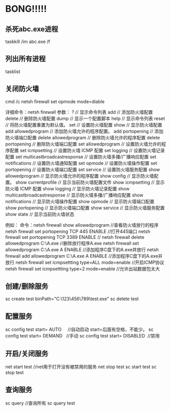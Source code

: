 # BONG!!!!!

## 杀死abc.exe进程
  taskkill /im abc.exe /f

## 列出所有进程
  tasklist

## 关闭防火墙
  cmd /c netsh firewall set opmode mode=diable

详细命令：netsh firewall 
参数： 
? // 显示命令列表 
add // 添加防火墙配置 
delete // 删除防火墙配置 
dump // 显示一个配置脚本 
help // 显示命令列表 
reset // 将防火墙配置重置为默认值。 
set // 设置防火墙配置 
show // 显示防火墙配置 
add allowedprogram // 添加防火墙允许的程序配置。 
add portopening // 添加防火墙端口配置 
delete allowedprogram // 删除防火墙允许的程序配置 
delete portopening // 删除防火墙端口配置 
set allowedprogram // 设置防火墙允许的程序配置 
set icmpsetting // 设置防火墙 ICMP 配置 
set logging // 设置防火墙记录配置 
set multicastbroadcastresponse // 设置防火墙多播/广播响应配置 
set notifications // 设置防火墙通知配置 
set opmode // 设置防火墙操作配置 
set portopening // 设置防火墙端口配置 
set service // 设置防火墙服务配置 
show allowedprogram // 显示防火墙允许的程序配置 
show config // 显示防火墙配置。 
show currentprofile // 显示当前防火墙配置文件 
show icmpsetting // 显示防火墙 ICMP 配置 
show logging // 显示防火墙记录配置 
show multicastbroadcastresponse // 显示防火墙多播/广播响应配置 
show notifications // 显示防火墙操作配置 
show opmode // 显示防火墙端口配置 
show portopening // 显示防火墙端口配置 
show service // 显示防火墙服务配置 
show state // 显示当前防火墙状态

例如： 
命令：netsh firewall show allowedprogram //查看防火墙放行的程序 
netsh firewall set portopening TCP 445 ENABLE //打开445端口 
netsh firewall set portopening TCP 3389 ENABLE // 
netsh firewall delete allowedprogram C:\A.exe //删除放行程序A.exe 
netsh firewall set allowedprogram C:\A.exe A ENABLE //添加程序C盘下的A.exe并放行 
netsh firewall add allowedprogram C:\A.exe A ENABLE //添加程序C盘下的A.exe并放行
netsh firewall set icmpsettting type=ALL mode=enable //开启ICMP协议 
netsh firewall set icmpsettting type=2 mode=enable  //允许出站数据包太大


## 创建/删除服务
sc create test binPath="C:\123\456\789\test.exe"
sc delete test

## 配置服务
sc config test start= AUTO      //自动启动 start=后面有空格，不能少。
sc config test start= DEMAND    //手动
sc config test start= DISABLED  //禁用

## 开启/关闭服务
net start test     //net用于打开没有被禁用的服务
net stop test
sc start test
sc stop test

## 查询服务 
sc query  //查询所有
sc query test
